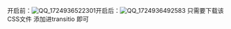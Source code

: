 开启前：![QQ_1724936522301](https://github.com/user-attachments/assets/5044582e-eb72-4768-a714-6f190137541c)开启后：![QQ_1724936492583](https://github.com/user-attachments/assets/a70eded7-1a8a-4b29-92e9-bd692c037498)
只需要下载该CSS文件 添加进transitio 即可

